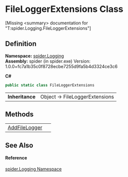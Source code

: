 # FileLoggerExtensions Class


\[Missing &lt;summary&gt; documentation for "T:spider.Logging.FileLoggerExtensions"\]



## Definition
**Namespace:** <a href="025fefbc-de74-8290-81fc-7e83b8983331">spider.Logging</a>  
**Assembly:** spider (in spider.exe) Version: 1.0.0+fc7a1b35c0f8728ecbe7255d9fa5b4d3324ce3c6

**C#**
``` C#
public static class FileLoggerExtensions
```

<table><tr><td><strong>Inheritance</strong></td><td>Object  →  FileLoggerExtensions</td></tr>
</table>



## Methods
<table>
<tr>
<td><a href="3cb1e901-51b7-bf4c-518b-617463a73b4f">AddFileLogger</a></td>
<td> </td></tr>
</table>

## See Also


#### Reference
<a href="025fefbc-de74-8290-81fc-7e83b8983331">spider.Logging Namespace</a>  
